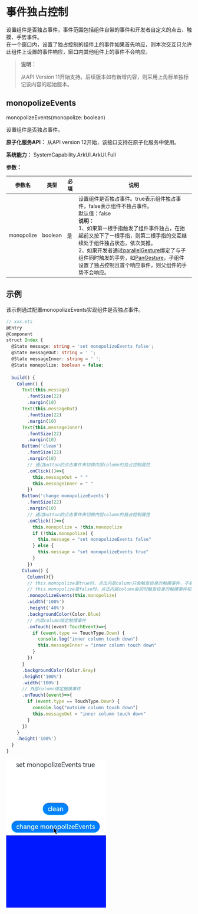 # 事件独占控制

设置组件是否独占事件，事件范围包括组件自带的事件和开发者自定义的点击、触摸、手势事件。<br />
在一个窗口内，设置了独占控制的组件上的事件如果首先响应，则本次交互只允许此组件上设置的事件响应，窗口内其他组件上的事件不会响应。

>  **说明：**
>
>  从API Version 11开始支持。后续版本如有新增内容，则采用上角标单独标记该内容的起始版本。

## monopolizeEvents

monopolizeEvents(monopolize: boolean)

设置组件是否独占事件。

**原子化服务API：** 从API version 12开始，该接口支持在原子化服务中使用。

**系统能力：** SystemCapability.ArkUI.ArkUI.Full

**参数：** 


| 参数名   | 类型 | 必填 | 说明                  |
| ----------- | -------- | ------------------------ | ------------------------ |
| monopolize | boolean  | 是 | 设置组件是否独占事件。true表示组件独占事件，false表示组件不独占事件。<br />默认值：false <br />**说明：**<br />1、如果第一根手指触发了组件事件独占，在抬起前又按下了一根手指，则第二根手指的交互继续处于组件独占状态，依次类推。<br />2、如果开发者通过[parallelGesture](ts-gesture-settings.md)绑定了与子组件同时触发的手势，如[PanGesture](ts-basic-gestures-pangesture.md)，子组件设置了独占控制且首个响应事件，则父组件的手势不会响应。|

## 示例

该示例通过配置monopolizeEvents实现组件是否独占事件。

```ts
// xxx.ets
@Entry
@Component
struct Index {
  @State message: string = 'set monopolizeEvents false';
  @State messageOut: string = ' ';
  @State messageInner: string = ' ';
  @State monopolize: boolean = false;

  build() {
    Column() {
      Text(this.message)
        .fontSize(22)
        .margin(10)
      Text(this.messageOut)
        .fontSize(22)
        .margin(10)
      Text(this.messageInner)
        .fontSize(22)
        .margin(10)
      Button('clean')
        .fontSize(22)
        .margin(10)
        // 通过button的点击事件来切换内层column的独占控制属性
        .onClick(()=>{
          this.messageOut = " "
          this.messageInner = " "
        })
      Button('change monopolizeEvents')
        .fontSize(22)
        .margin(10)
        // 通过button的点击事件来切换内层column的独占控制属性
        .onClick(()=>{
          this.monopolize = !this.monopolize
          if (!this.monopolize) {
            this.message = "set monopolizeEvents false"
          } else {
            this.message = "set monopolizeEvents true"
          }
        })
      Column() {
        Column(){}
        // this.monopolize是true时，点击内层column只会触发自身的触摸事件，不会触发外层column的触摸事件
        // this.monopolize是false时，点击内层column会同时触发自身的触摸事件和外层column的触摸事件
        .monopolizeEvents(this.monopolize)
        .width('100%')
        .height('40%')
        .backgroundColor(Color.Blue)
        // 内层column绑定触摸事件
        .onTouch((event:TouchEvent)=>{
          if (event.type == TouchType.Down) {
            console.log("inner column touch down")
            this.messageInner = "inner column touch down"
          }
        })
      }
      .backgroundColor(Color.Gray)
      .height('100%')
      .width('100%')
      // 外层column绑定触摸事件
      .onTouch((event)=>{
        if (event.type == TouchType.Down) {
          console.log("outside column touch down")
          this.messageOut = "inner column touch down"
        }
      })
    }
    .height('100%')
  }
}
```
![obscured](figures/monopolize-events.gif)
